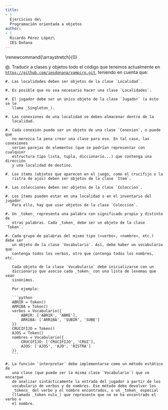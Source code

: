 ```yaml
---
title:
- |
  Ejercicios de\
  Programación orientada a objetos
author:
- |
  Ricardo Pérez López\
  IES Doñana
---
```


\renewcommand{\arraystretch}{0}

@. Traducir a clases y objetos todo el código que tenemos actualmente en \
   [`https://github.com/iesdonana/vampiro.git`](https://github.com/ricpelo/vampiro.git),
   teniendo en cuenta que:

    #. Las localidades deben ser objetos de la clase `Localidad`.

    #. Es posible que no sea necesario hacer una clase `Localidades`.

    #. El jugador debe ser un único objeto de la clase `Jugador` (a ésto se le
       llama _Singleton_).

    #. Las conexiones de una localidad se deben almacenar dentro de la
       localidad.

    #. Cada conexión puede ser un objeto de una clase `Conexion`, o puede que
       no merezca la pena crear una clase para eso. En tal caso, las conexiones
       serían parejas de elementos (que se podrían representar con cualquier
       estructura tipo lista, tupla, diccionario...) que contenga una dirección
       y una localidad de destino.

    #. Los ítems (objetos que aparecen en el juego, como el crucifijo o la
       ristra de ajos) deben ser objetos de la clase `Item`.

    #. Las colecciones deben ser objetos de la clase `Coleccion`.

    #. Los ítems pueden estar en una localidad o en el inventario del jugador.
       Para ello, hay que usar objetos de la clase `Coleccion`.

    #. Un _token_ representa una palabra con significado propio y distinto de
       otras palabras. Cada _token_ debe ser un objeto de la clase `Token`.

    #. Cada grupo de palabras del mismo tipo («verbo», «nombre», etc.) debe ser
       un objeto de la clase `Vocabulario`. Así, debe haber un vocabulario que
       contenga todos los verbos, otro que contenga todos los nombres, etc.

       Cada objeto de la clase `Vocabulario` debe inicializarse con un
       diccionario que asocie cada _token_ con una lista de lexemas que sean
       sinónimos.

       Por ejemplo:

       ```python
       ABRIR = Token()
       ARRIBA = Token()
       verbos = Vocabulario({
           ABRIR: ['ABRIR', 'ABRE'],
           ARRIBA: ['ARRIBA', 'SUBIR', 'SUBE']
       })
       CRUCIFIJO = Token()
       AJOS = Token()
       nombres = Vocabulario({
           CRUCIFIJO: ['CRUCIFIJO', 'CRUZ'],
           AJOS: ['AJOS', 'AJO', 'RISTRA']
       })
       ```

    #. La función `interpretar` debe implementarse como un método estático de
       una clase (que puede ser la misma clase `Vocabulario`) que se encargue
       de analizar sintácticamente la entrada del jugador a partir de los
       vocabulario de verbos y de nombres. Ese método debe devolver los
       _tokens_ del verbo y el nombre encontrados, o un _token_ especial
       (llamado _token nulo_) que represente que no se ha encontrado el verbo o
       el nombre.
